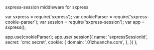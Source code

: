 sxpress-session middleware for sxpress

var sxpress = require('sxpress');
var cookieParser = require('sxpress-cookie-parser');
var session = require('sxpress-session');
var app = sxpress();

app.use(cookieParser);
app.use(
  session({
    name: 'sxpressSessionId',
    secret: 'cmc secret',
    cookie: {
      domain: '.01zhuanche.com',
    },
  })
);